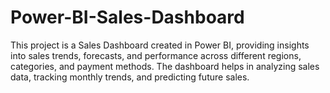 # Power-BI-Sales-Dashboard
This project is a Sales Dashboard created in Power BI, providing insights into sales trends, forecasts, and performance across different regions, categories, and payment methods. The dashboard helps in analyzing sales data, tracking monthly trends, and predicting future sales.
